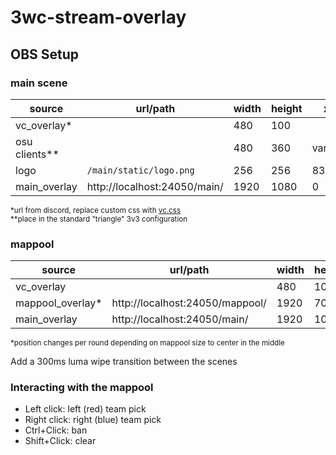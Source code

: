 # 3wc-stream-overlay

## OBS Setup

### main scene  
| source        | url/path                     | width | height | x      | y      |
|---------------|------------------------------|-------|--------|--------|--------|
| vc_overlay*   |                              | 480   | 100    |        |        |
| osu clients** |                              | 480   | 360    | varies | varies |
| logo          | `/main/static/logo.png`      | 256   | 256    | 832    | 209    |
| main_overlay  | http://localhost:24050/main/ | 1920  | 1080   | 0      | 0      |

<sup>*url from discord, replace custom css with [vc.css](vc.css)</sup><br>
<sup>**place in the standard "triangle" 3v3 configuration</sup>

### mappool
| source           | url/path                        | width | height | x | y   |
|------------------|---------------------------------|-------|--------|---|-----|
| vc_overlay       |                                 | 480   | 100    |   |     |
| mappool_overlay* | http://localhost:24050/mappool/ | 1920  | 700    | 0 | 220 |
| main_overlay     | http://localhost:24050/main/    | 1920  | 1080   | 0 | 0   |

<sup>*position changes per round depending on mappool size to center in the middle</sup>

Add a 300ms luma wipe transition between the scenes

### Interacting with the mappool
- Left click: left (red) team pick
- Right click: right (blue) team pick
- Ctrl+Click: ban
- Shift+Click: clear
